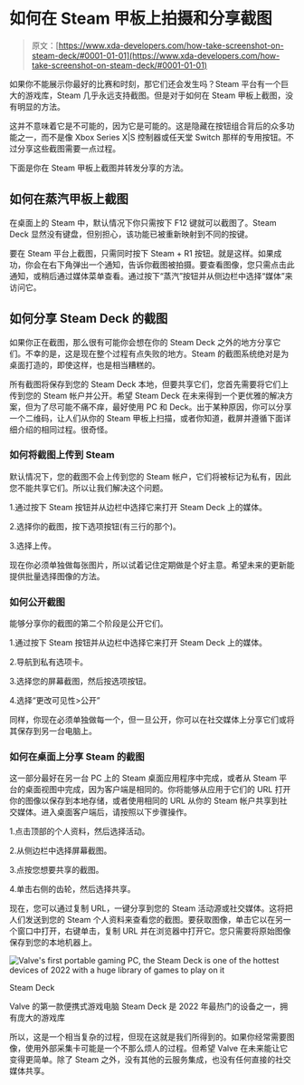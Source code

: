 # 如何在 Steam 甲板上拍摄和分享截图

> 原文：[https://www.xda-developers.com/how-take-screenshot-on-steam-deck/#0001-01-01](https://www.xda-developers.com/how-take-screenshot-on-steam-deck/#0001-01-01)

如果你不能展示你最好的比赛和时刻，那它们还会发生吗？Steam 平台有一个巨大的游戏库，Steam 几乎永远支持截图。但是对于如何在 Steam 甲板上截图，没有明显的方法。

这并不意味着它是不可能的，因为它是可能的。这是隐藏在按钮组合背后的众多功能之一，而不是像 Xbox Series X|S 控制器或任天堂 Switch 那样的专用按钮。不过分享这些截图需要一点过程。

下面是你在 Steam 甲板上截图并转发分享的方法。

## 如何在蒸汽甲板上截图

在桌面上的 Steam 中，默认情况下你只需按下 F12 键就可以截图了。Steam Deck 显然没有键盘，但别担心，该功能已被重新映射到不同的按键。

要在 Steam 平台上截图，只需同时按下 Steam + R1 按钮。就是这样。如果成功，你会在右下角弹出一个通知，告诉你截图被拍摄。要查看图像，您只需点击此通知，或稍后通过媒体菜单查看。通过按下“蒸汽”按钮并从侧边栏中选择“媒体”来访问它。

## 如何分享 Steam Deck 的截图

如果你正在截图，那么很有可能你会想在你的 Steam Deck 之外的地方分享它们。不幸的是，这是现在整个过程有点失败的地方。Steam 的截图系统绝对是为桌面打造的，即使这样，也是相当糟糕的。

所有截图将保存到您的 Steam Deck 本地，但要共享它们，您首先需要将它们上传到您的 Steam 帐户并公开。希望 Steam Deck 在未来得到一个更优雅的解决方案，但为了尽可能不痛不痒，最好使用 PC 和 Deck。出于某种原因，你可以分享一个二维码，让人们从你的 Steam 甲板上扫描，或者你知道，截屏并遵循下面详细介绍的相同过程。很奇怪。

### 如何将截图上传到 Steam

默认情况下，您的截图不会上传到您的 Steam 帐户，它们将被标记为私有，因此您不能共享它们。所以让我们解决这个问题。

1.通过按下 Steam 按钮并从边栏中选择它来打开 Steam Deck 上的媒体。

2.选择你的截图，按下选项按钮(有三行的那个)。

3.选择上传。

现在你必须单独做每张图片，所以试着记住定期做是个好主意。希望未来的更新能提供批量选择图像的方法。

### 如何公开截图

能够分享你的截图的第二个阶段是公开它们。

1.通过按下 Steam 按钮并从边栏中选择它来打开 Steam Deck 上的媒体。

2.导航到私有选项卡。

3.选择您的屏幕截图，然后按选项按钮。

4.选择“更改可见性>公开”

同样，你现在必须单独做每一个，但一旦公开，你可以在社交媒体上分享它们或将其保存到另一台电脑上。

### 如何在桌面上分享 Steam 的截图

这一部分最好在另一台 PC 上的 Steam 桌面应用程序中完成，或者从 Steam 平台的桌面视图中完成，因为客户端是相同的。你将能够从应用于它们的 URL 打开你的图像以保存到本地存储，或者使用相同的 URL 从你的 Steam 帐户共享到社交媒体。进入桌面客户端后，请按照以下步骤操作。

1.点击顶部的个人资料，然后选择活动。

2.从侧边栏中选择屏幕截图。

3.点按您想要共享的截图。

4.单击右侧的齿轮，然后选择共享。

现在，您可以通过复制 URL，一键分享到您的 Steam 活动源或社交媒体。这将把人们发送到您的 Steam 个人资料来查看您的截图。要获取图像，单击它以在另一个窗口中打开，右键单击，复制 URL 并在浏览器中打开它。您只需要将原始图像保存到您的本地机器上。

 <picture>![Valve's first portable gaming PC, the Steam Deck is one of the hottest devices of 2022 with a huge library of games to play on it](../Images/dcec3bc20053a3fd76f0bfb6af480fcc.png)</picture> 

Steam Deck

Valve 的第一款便携式游戏电脑 Steam Deck 是 2022 年最热门的设备之一，拥有庞大的游戏库

所以，这是一个相当复杂的过程，但现在这就是我们所得到的。如果你经常需要图像，使用外部采集卡可能是一个不那么烦人的过程。但希望 Valve 在未来能让它变得更简单。除了 Steam 之外，没有其他的云服务集成，也没有任何直接的社交媒体共享。